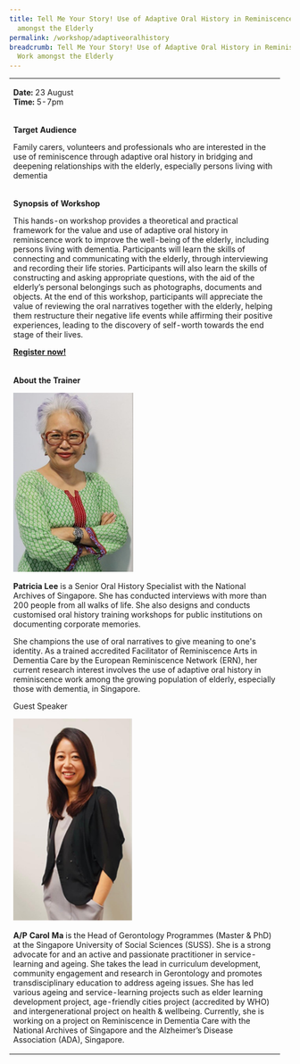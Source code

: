 ```yaml
---
title: Tell Me Your Story! Use of Adaptive Oral History in Reminiscence Work
  amongst the Elderly
permalink: /workshop/adaptiveoralhistory
breadcrumb: Tell Me Your Story! Use of Adaptive Oral History in Reminiscence
  Work amongst the Elderly
---
```

<table>
<tbody>
<tr>
<td width="471">
<p><strong>Date: </strong>23 August
	<br><strong>Time: </strong>5-7pm 
	</tr>
	</td>


<tr>
<td width="471">
<p><strong>Target Audience</strong></p>
<p>Family carers, volunteers and professionals who are interested in the use of reminiscence through adaptive oral history in bridging and deepening relationships with the elderly, especially persons living with dementia</p>
</td>
</tr>
<tr>
<td width="471">
<p><strong>Synopsis of Workshop</strong></p>
<p>This hands-on workshop provides a theoretical and practical framework for the value and use of adaptive oral history in reminiscence work to improve the well-being of the elderly, including persons living with dementia. Participants will learn the skills of connecting and communicating with the elderly, through interviewing and recording their life stories. Participants will also learn the skills of constructing and asking appropriate questions, with the aid of the elderly&rsquo;s personal belongings such as photographs, documents and objects. At the end of this workshop, participants will appreciate the value of reviewing the oral narratives together with the elderly, helping them restructure their negative life events while affirming their positive experiences, leading to the discovery of self-worth towards the end stage of their lives.</p>
<p></p>
<p><strong><a href="https://www.nlb.gov.sg/golibrary2/e/ioha2020workshop1">Register now!</a></strong></p>
</td>
</tr>
<tr>
<td width="471">
<p><strong>About the Trainer</strong></p>
<img src="/images/patricialee.png" alt="Patricia Lee" style="width:215px;" /> 
<p><strong>Patricia Lee</strong> is a Senior Oral History Specialist with the National Archives of Singapore. She has conducted interviews with more than 200 people from all walks of life. She also designs and conducts customised oral history training workshops for public institutions on documenting corporate memories.</p>
	
<p>She champions the use of oral narratives to give meaning to one's identity.&nbsp;As a trained accredited Facilitator of Reminiscence Arts in Dementia Care by the European Reminiscence Network (ERN), her current research interest involves the use of adaptive oral history in reminiscence work among the growing population of elderly, especially those with dementia, in Singapore.</p>


Guest Speaker

<img src="/images/CarolMa.png" alt="CarolMa" style="width:215px;" /> 
	
<strong>A/P Carol Ma </strong> is the Head of Gerontology Programmes (Master & PhD) at the Singapore University of Social Sciences (SUSS). She is a strong advocate for and an active and passionate practitioner in service-learning and ageing. She takes the lead in curriculum development, community engagement and research in Gerontology and promotes transdisciplinary education to address ageing issues.  She has led various ageing and service-learning projects such as elder learning development project, age-friendly cities project (accredited by WHO) and intergenerational project on health & wellbeing. Currently, she is working on a project on Reminiscence in Dementia Care with the National Archives of Singapore and the Alzheimer’s Disease Association (ADA), Singapore.
	
</td>
</tr>
</tbody>
</table>